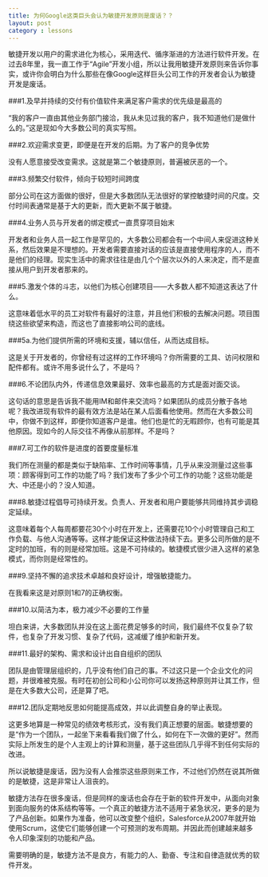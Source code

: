 ```yaml
---
title: 为何Google这类巨头会认为敏捷开发原则是废话？？
layout: post
category : lessons
---
```


敏捷开发以用户的需求进化为核心，采用迭代、循序渐进的方法进行软件开发。在过去8年里，我一直工作于“Agile”开发小组，所以让我用敏捷开发原则来告诉你事实，或许你会明白为什么那些在像Google这样巨头公司工作的开发者会认为敏捷开发是废话。 

###1.及早并持续的交付有价值软件来满足客户需求的优先级是最高的 

“我的客户一直由其他业务部门接洽，我从未见过我的客户，我不知道他们是做什么的。”这是现如今大多数公司的真实写照。 

###2.欢迎需求变更，即便是在开发的后期。为了客户的竞争优势 

没有人愿意接受改变需求。这就是第二个敏捷原则，普遍被厌恶的一个。 

###3.频繁交付软件，倾向于较短时间跨度 

部分公司在这方面做的很好，但是大多数团队无法很好的掌控敏捷时间的尺度。交付时间表通常是基于大的更新，而大更新不属于敏捷。 

###4.业务人员与开发者的绑定模式一直贯穿项目始末 

开发者和业务人员一起工作是罕见的，大多数公司都会有一个中间人来促进这种关系，然后效果是不理想的。开发者需要直接对话的应该是直接使用程序的人，而不是他们的经理。现实生活中的需求往往是由几个个层次以外的人来决定，而不是直接从用户到开发者那来的。 

###5.激发个体的斗志，以他们为核心创建项目——大多数人都不知道这表达了什么。 

这意味着低水平的员工对软件有最好的注意，并且他们积极的去解决问题。项目围绕这些欲望来构造，而这也了直接影响公司的底线。 

###5a.为他们提供所需的环境和支援，辅以信任，从而达成目标。 

这是关于开发者的，你曾经有过这样的工作环境吗？你所需要的工具、访问权限和配件都有。或许不用多说什么了，不是吗？ 

###6.不论团队内外，传递信息效果最好、效率也最高的方式是面对面交谈。 

这句话的意思是告诉我不能用IM和邮件来交流吗？如果团队的成员分散于各地呢？我改进现有软件的最有效方法是站在某人后面看他使用。然而在大多数公司中，你做不到这样，即便你知道客户是谁。他们也是忙的无暇顾你，也有可能是其他原因。现如今的人际交往不再像从前那样。不是吗？ 

###7.可工作的软件是进度的首要度量标准 

我们所在测量的都是类似于缺陷率、工作时间等事情，几乎从来没测量过这些事项：顾客得到可工作的功能了吗？我们发布了多少个可工作的功能？这些功能是大、中还是小的？没人知道。 

###8.敏捷过程倡导可持续开发。负责人、开发者和用户要能够共同维持其步调稳定延续。 

这意味着每个人每周都要花30个小时在开发上，还需要花10个小时管理自己和工作负载、与他人沟通等等。这样才能保证这种做法持续下去。更多公司所做的是不定时的加班，有的则是经常加班。这是不可持续的。敏捷模式很少进入这样的紧急模式，而你则是经常性的。 

###9.坚持不懈的追求技术卓越和良好设计，增强敏捷能力。 

在我看来这是对原则1和7的正确权衡。 

###10.以简洁为本，极力减少不必要的工作量 

坦白来讲，大多数团队并没在这上面花费足够多的时间，我们最终不仅复杂了软件，也复杂了开发习惯、复杂了代码，这减缓了维护和新开发。 

###11.最好的架构、需求和设计出自自组织的团队 

团队是由管理层组织的，几乎没有他们自己的事。不过这只是一个企业文化的问题，并很难被克服。有时在初创公司和小公司你可以发扬这种原则并让其工作，但是在大多数大公司，还是算了吧。 

###12.团队定期地反思如何能提高成效，并以此调整自身的举止表现。 

这更多地算是一种常见的绩效考核形式，没有我们真正想要的层面。敏捷想要的是“作为一个团队，一起坐下来看看我们做了什么，如何在下一次做的更好”。然而实际上所发生的是个人主观上的计算和测量，基于这些团队几乎得不到任何实际的改进。 

所以说敏捷是废话，因为没有人会推崇这些原则来工作，不过他们仍然在说其所做的是敏捷，这是非常让人沮丧的。 

敏捷方法存在很多废话，但是同样的废话也会存在于新的软件开发中，从面向对象到面向服务的体系结构等等。一个真正的敏捷方法不适用于紧急状况，更多的是为了产品创新。如果作为准备，他可以改变整个组织，Salesforce从2007年就开始使用Scrum，这使它们能够创建一个可预测的发布周期。并因此而创建越来越多令人印象深刻的功能和产品。 

需要明确的是，敏捷方法不是良方，有能力的人、勤奋、专注和自律造就优秀的软件开发。
